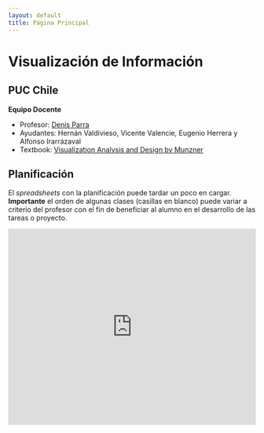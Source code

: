 ```yaml
---
layout: default
title: Página Principal
---
```

# Visualización de Información
## PUC Chile


**Equipo Docente**
- Profesor: [Denis Parra](http://web.ing.puc.cl/~dparra/)
- Ayudantes: Hernán Valdivieso, Vicente Valencie, Eugenio Herrera y Alfonso Irarrázaval
- Textbook: [Visualization Analysis and Design by Munzner](https://www.cs.ubc.ca/~tmm/vadbook/)

## Planificación

El _spreadsheets_ con la planificación puede tardar un poco en cargar. **Importante** el orden de algunas clases (casillas en blanco) puede variar a criterio del profesor con el fin de beneficiar al alumno en el desarrollo de las tareas o proyecto.

<iframe src="https://docs.google.com/spreadsheets/d/e/2PACX-1vRxcrC3tRa-E2VVM3mzQG1qxjdFhQj3u_JVyEJWDWVs9YbUUkj_3Bor1sjMUUtddrb-KehHHhklrjSg/pubhtml?gid=0&amp;single=true&amp;widget=true&amp;headers=false" style="border: 0" width="100%" height="400"></iframe>
